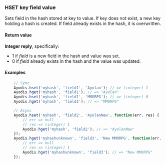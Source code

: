 ### HSET key field value

Sets field in the hash stored at key to value. If key does not exist, a
new key holding a hash is created. If field already exists in the hash,
it is overwritten.

#### Return value

**Integer reply**, specifically:

- 1 if *field* is a new field in the hash and value was set.
- 0 if *field* already exists in the hash and the value was updated.


#### Examples
```javascript
    // Sync
    Ayodis.hset('myhash', 'field1', 'Ayolan'); // => (integer) 1
    Ayodis.hget('myhash', 'field1'); // => "Ayolan"
    Ayodis.hset('myhash', 'field1', 'MMORPG'); // => (integer) 0
    Ayodis.hget('myhash', 'field1'); // => "MMORPG"

    // Async
    Ayodis.hset('myhash', 'field2', 'AyolanNew', function(err, res) {
        // err => null
        // res => (integer) 1
        Ayodis.hget('myhash', 'field2'); // => "AyolanNew"
    });
    Ayodis.hget('myhashunknown', 'field3', 'New MMORPG', function(err, res) {
        // err => null
        // res => (integer) 1
        Ayodis.hget('myhashunknown', 'field3'); // => "New MMORPG"
    });
```